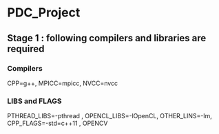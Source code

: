 # PDC_Project

## Stage 1 : following compilers and libraries are required 
### Compilers
CPP=g++, MPICC=mpicc, NVCC=nvcc

### LIBS and FLAGS
PTHREAD_LIBS=-pthread , OPENCL_LIBS=-lOpenCL, OTHER_LINS=-lm, CPP_FLAGS=-std=c++11 , OPENCV
